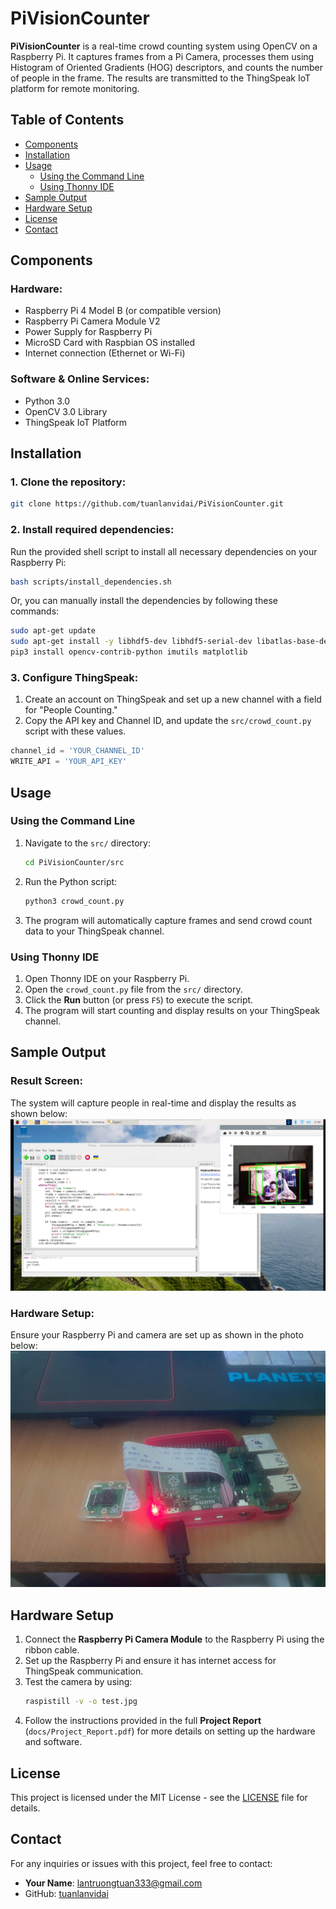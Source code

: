 
# PiVisionCounter

**PiVisionCounter** is a real-time crowd counting system using OpenCV on a Raspberry Pi. It captures frames from a Pi Camera, processes them using Histogram of Oriented Gradients (HOG) descriptors, and counts the number of people in the frame. The results are transmitted to the ThingSpeak IoT platform for remote monitoring.

## Table of Contents
- [Components](#components)
- [Installation](#installation)
- [Usage](#usage)
  - [Using the Command Line](#using-the-command-line)
  - [Using Thonny IDE](#using-thonny-ide)
- [Sample Output](#sample-output)
- [Hardware Setup](#hardware-setup)
- [License](#license)
- [Contact](#contact)

## Components

### Hardware:
- Raspberry Pi 4 Model B (or compatible version)
- Raspberry Pi Camera Module V2
- Power Supply for Raspberry Pi
- MicroSD Card with Raspbian OS installed
- Internet connection (Ethernet or Wi-Fi)

### Software & Online Services:
- Python 3.0
- OpenCV 3.0 Library
- ThingSpeak IoT Platform

## Installation

### 1. Clone the repository:
```bash
git clone https://github.com/tuanlanvidai/PiVisionCounter.git
```

### 2. Install required dependencies:
Run the provided shell script to install all necessary dependencies on your Raspberry Pi:
```bash
bash scripts/install_dependencies.sh
```

Or, you can manually install the dependencies by following these commands:
```bash
sudo apt-get update
sudo apt-get install -y libhdf5-dev libhdf5-serial-dev libatlas-base-dev libjasper-dev libqtgui4 libqt4-test
pip3 install opencv-contrib-python imutils matplotlib
```

### 3. Configure ThingSpeak:
1. Create an account on ThingSpeak and set up a new channel with a field for "People Counting."
2. Copy the API key and Channel ID, and update the `src/crowd_count.py` script with these values.

```python
channel_id = 'YOUR_CHANNEL_ID'
WRITE_API = 'YOUR_API_KEY'
```

## Usage

### Using the Command Line
1. Navigate to the `src/` directory:
    ```bash
    cd PiVisionCounter/src
    ```

2. Run the Python script:
    ```bash
    python3 crowd_count.py
    ```

3. The program will automatically capture frames and send crowd count data to your ThingSpeak channel.

### Using Thonny IDE
1. Open Thonny IDE on your Raspberry Pi.
2. Open the `crowd_count.py` file from the `src/` directory.
3. Click the **Run** button (or press `F5`) to execute the script.
4. The program will start counting and display results on your ThingSpeak channel.

## Sample Output

### Result Screen:
The system will capture people in real-time and display the results as shown below:
![Sample Output](./data/sample_image1.png)

### Hardware Setup:
Ensure your Raspberry Pi and camera are set up as shown in the photo below:
![Hardware Setup](./data/sample_image2.jpg)

## Hardware Setup

1. Connect the **Raspberry Pi Camera Module** to the Raspberry Pi using the ribbon cable.
2. Set up the Raspberry Pi and ensure it has internet access for ThingSpeak communication.
3. Test the camera by using:
    ```bash
    raspistill -v -o test.jpg
    ```
4. Follow the instructions provided in the full **Project Report** (`docs/Project_Report.pdf`) for more details on setting up the hardware and software.

## License

This project is licensed under the MIT License - see the [LICENSE](LICENSE) file for details.

## Contact

For any inquiries or issues with this project, feel free to contact:
- **Your Name**: lantruongtuan333@gmail.com
- GitHub: [tuanlanvidai](https://github.com/tuanlanvidai)
